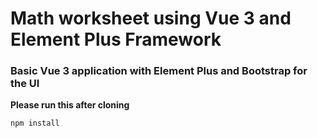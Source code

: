 # Math worksheet using Vue 3 and Element Plus Framework
### Basic Vue 3 application with Element Plus and Bootstrap for the UI
**Please run this after cloning**
```
npm install
```
